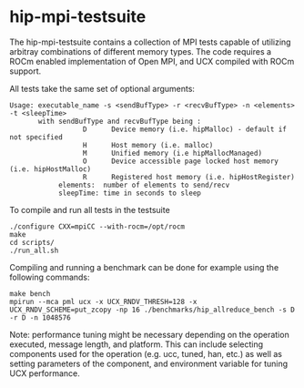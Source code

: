 # hip-mpi-testsuite

The hip-mpi-testsuite contains a collection of MPI tests capable of utilizing arbitray combinations of different memory types.
The code requires a ROCm enabled implementation of Open MPI, and UCX compiled with ROCm support.

All tests take the same set of optional arguments:

```
Usage: executable_name -s <sendBufType> -r <recvBufType> -n <elements> -t <sleepTime>
       with sendBufType and recvBufType being :
                  D      Device memory (i.e. hipMalloc) - default if not specified
                  H      Host memory (i.e. malloc)
                  M      Unified memory (i.e hipMallocManaged)
                  O      Device accessible page locked host memory (i.e. hipHostMalloc)
                  R      Registered host memory (i.e. hipHostRegister)
            elements:  number of elements to send/recv
            sleepTime: time in seconds to sleep
```

To compile and run all tests in the testsuite 

```
./configure CXX=mpiCC --with-rocm=/opt/rocm
make
cd scripts/
./run_all.sh
```

Compiling and running a benchmark can be done for example using the following commands:

```
make bench
mpirun --mca pml ucx -x UCX_RNDV_THRESH=128 -x UCX_RNDV_SCHEME=put_zcopy -np 16 ./benchmarks/hip_allreduce_bench -s D -r D -n 1048576
```
Note: performance tuning might be necessary depending on the operation executed, message length, and platform. This can include selecting components used for the operation (e.g. ucc, tuned, han, etc.) as well as setting parameters of the component, and environment variable for tuning UCX performance.

